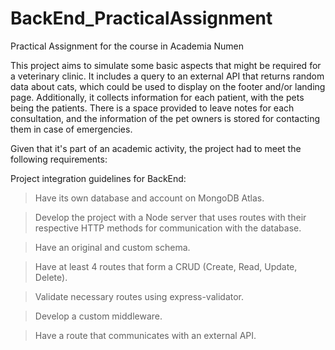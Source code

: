 # BackEnd_PracticalAssignment
Practical Assignment for the course in Academia Numen

This project aims to simulate some basic aspects that might be required for a veterinary clinic. It includes a query to an external API that returns random data about cats, which could be used to display on the footer and/or landing page. Additionally, it collects information for each patient, with the pets being the patients. There is a space provided to leave notes for each consultation, and the information of the pet owners is stored for contacting them in case of emergencies.



Given that it's part of an academic activity, the project had to meet the following requirements:

Project integration guidelines for BackEnd:

> Have its own database and account on MongoDB Atlas.

> Develop the project with a Node server that uses routes with their respective HTTP methods for communication with the database.

> Have an original and custom schema.

> Have at least 4 routes that form a CRUD (Create, Read, Update, Delete).

> Validate necessary routes using express-validator.

> Develop a custom middleware.

> Have a route that communicates with an external API.
